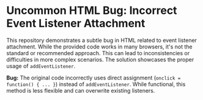 # Uncommon HTML Bug: Incorrect Event Listener Attachment

This repository demonstrates a subtle bug in HTML related to event listener attachment.  While the provided code works in many browsers, it's not the standard or recommended approach. This can lead to inconsistencies or difficulties in more complex scenarios. The solution showcases the proper usage of `addEventListener`.

**Bug:** The original code incorrectly uses direct assignment (`onclick = function() { ... }`) instead of `addEventListener`.  While functional, this method is less flexible and can overwrite existing listeners.